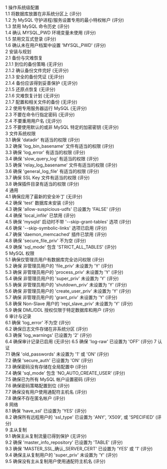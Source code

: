 1 操作系统级配置  
1.1 将数据库放置在非系统分区上 (评分)  
1.2 为 MySQL 守护进程/服务设置专用的最小特权帐户 (评分)  
1.3 禁用 MySQL 命令历史 (评分)  
1.4 确认 MYSQL_PWD 环境变量未使用 (评分)  
1.5 禁用交互式登录 (评分)  
1.6 确认未在用户档案中设置 'MYSQL_PWD' (评分)  
2 安装与规划  
2.1 备份与灾难恢复  
2.1.1 到位的备份策略 (无评分)  
2.1.2 确认备份文件完好 (无评分)  
2.1.3 安全的备份凭证 (无评分)  
2.1.4 备份应该得到妥善保护 (无评分)  
2.1.5 还原点恢复 (无评分)  
2.1.6 灾难恢复计划 (无评分)  
2.1.7 配置和相关文件的备份 (无评分)  
2.2 使用专用服务器运行 MySQL (无评分)  
2.3 不要在命令行指定密码 (无评分)  
2.4 不要重用用户名 (无评分)  
2.5 不要使用默认的或非 MySQL 特定的加密密钥 (无评分)  
3 文件系统权限  
3.1 确保 'datadir' 有适当的权限 (评分)  
3.2 确保 'log_bin_basename' 文件有适当的权限 (评分)  
3.3 确保 'log_error' 有适当的权限 (评分)  
3.4 确保 'slow_query_log' 有适当的权限 (评分)  
3.5 确保 'relay_log_basename' 文件有适当的权限 (评分)  
3.6 确保 'general_log_file' 有适当的权限 (评分)  
3.7 确保 SSL Key 文件有适当的权限 (评分)  
3.8 确保插件目录有适当的权限 (评分)  
4 通用  
4.1 确保应用了最新的安全补丁 (无评分)  
4.2 确保 'test' 数据库未安装 (评分)  
4.3 确保 'allow-suspicious-udfs' 已设置为 'FALSE' (评分)  
4.4 确保 'local_infile' 已禁用 (评分)  
4.5 确保 'mysqld' 启动时不带 '--skip-grant-tables' 选项 (评分)  
4.6 确保 '--skip-symbolic-links' 选项已启用 (评分)  
4.7 确保 'daemon_memcached' 插件已禁用 (评分)  
4.8 确保 'secure_file_priv' 不为空 (评分)  
4.9 确保 'sql_mode' 包含 'STRICT_ALL_TABLES' (评分)  
5 MySQL 权限  
5.1 确保仅管理员用户有数据库完全访问权限 (评分)  
5.2 确保 非管理员用户的 'file_priv' 未设置为 'Y' (评分)  
5.3 确保 非管理员用户的 'process_priv' 未设置为 'Y' (评分)  
5.4 确保 非管理员用户的 'super_priv' 未设置为 'Y' (评分)  
5.5 确保 非管理员用户的 'shutdown_priv' 未设置为 'Y' (评分)  
5.6 确保 非管理员用户的 'create_user_priv' 未设置为 'Y' (评分)  
5.7 确保 非管理员用户的 'grant_priv' 未设置为 'Y' (评分)  
5.8 确保 Non-Slave 用户的 'repl_slave_priv' 未设置为 'Y' (评分)  
5.9 确保 DML/DDL 授权仅限于特定数据库和用户 (评分)  
6 审计与记录  
6.1 确保 'log_error' 不为空 (评分)  
6.2 确保日志文件存储在非系统分区 (评分)  
6.3 确保 'log_warnings' 已设置为 '2' (评分)  
6.4 确保审计记录已启用 (无评分) 
6.5 确保 'log-raw' 已设置为 'OFF' (评分) 
7 认证  
7.1 确保 'old_passwords' 未设置为 '1' 或 'ON' (评分)  
7.2 确保 'secure_auth' 已设置为 'ON' (评分)  
7.3 确保密码没有存储在全局配置中 (评分)  
7.4 确保 'sql_mode' 包含 'NO_AUTO_CREATE_USER' (评分)  
7.5 确保已为所有 MySQL 帐户设置密码 (评分)  
7.6 确保密码策略配置到位 (评分)  
7.7 确保没有用户使用通配符主机名 (评分)  
7.8 确保不存在匿名帐户 (评分)  
8 网络  
8.1 确保 'have_ssl' 已设置为 'YES' (评分)  
8.2 确保所有远程用户的 'ssl_type' 已设置为 'ANY', 'X509', 或 'SPECIFIED' (评分)  
9 主从复制  
9.1 确保主从复制流量已得到保护 (无评分)  
9.2 确保 'master_info_repository' 已设置为 'TABLE' (评分)  
9.3 确保 'MASTER_SSL_确认_SERVER_CERT' 已设置为 'YES' 或 '1' (评分)  
9.4 确保主从复制用户的 'super_priv' 未设置为 'Y' (评分)  
9.5 确保没有主从复制用户使用通配符主机名 (评分)  
